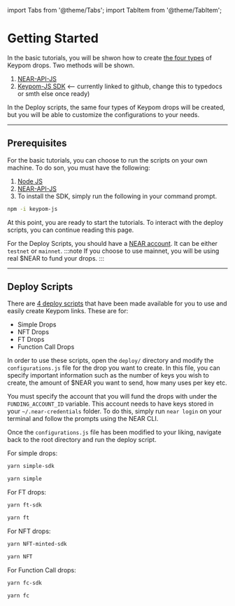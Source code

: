 import Tabs from '@theme/Tabs';
import TabItem from '@theme/TabItem'; 

# Getting Started

In the basic tutorials, you will be shwon how to create [the four types](/Concepts/Keypom%20Protocol/Github%20Readme/Types%20of%20Drops/introduction.md) of Keypom drops. Two methods will be shown.

1) [NEAR-API-JS](https://docs.near.org/tools/near-api-js/reference)  
2) [Keypom-JS SDK](https://github.com/keypom/keypom-js) <-- currently linked to github, change this to typedocs or smth else once ready)

In the Deploy scripts, the same four types of Keypom drops will be created, but you will be able to customize the configurations to your needs. 

---

## Prerequisites
For the basic tutorials, you can choose to run the scripts on your own machine. To do son, you must have the following:

1. [Node JS](https://docs.npmjs.com/downloading-and-installing-node-js-and-npm)  
2. [NEAR-API-JS](https://docs.near.org/tools/near-api-js/quick-reference#install)  
3. To install the SDK, simply run the following in your command prompt.  
```bash
npm -i keypom-js
```

At this point, you are ready to start the tutorials. To interact with the deploy scripts, you can continue reading this page.  

For the Deploy Scripts, you should have a [NEAR account](https://docs.near.org/concepts/basics/account). It can be either `testnet` or `mainnet`.
:::note
If you choose to use mainnet, you will be using real $NEAR to fund your drops.
:::

---

## Deploy Scripts

There are [4 deploy scripts](https://github.com/keypom/keypom/tree/main/deploy) that have been made available for you to use and easily create Keypom links. These are for:
- Simple Drops
- NFT Drops
- FT Drops
- Function Call Drops

In order to use these scripts, open the `deploy/` directory and modify the `configurations.js` file for the drop you want to create. In this file, you can specify important information such as the number of keys you wish to create, the amount of $NEAR you want to send, how many uses per key etc.

You must specify the account that you will fund the drops with under the `FUNDING_ACCOUNT_ID` variable. This account needs to have keys stored in your `~/.near-credentials` folder. To do this, simply run `near login` on your terminal and follow the prompts using the NEAR CLI.

Once the `configurations.js` file has been modified to your liking, navigate back to the
root directory and run the deploy script.

For simple drops:
<Tabs>
<TabItem value="KPJS" label="🔑Keypom-JS SDK">

```bash
yarn simple-sdk
```

</TabItem>
<TabItem value="NRJS" label="💻NEAR-API-JS">

```bash
yarn simple
```

</TabItem>
</Tabs>

For FT drops:
<Tabs>
<TabItem value="KPJS" label="🔑Keypom-JS SDK">

```bash
yarn ft-sdk
```

</TabItem>
<TabItem value="NRJS" label="💻NEAR-API-JS">

```bash
yarn ft
```

</TabItem>
</Tabs>

For NFT drops:
<Tabs>
<TabItem value="KPJS" label="🔑Keypom-JS SDK">

```bash
yarn NFT-minted-sdk
```

</TabItem>
<TabItem value="NRJS" label="💻NEAR-API-JS">

```bash
yarn NFT
```

</TabItem>
</Tabs>
For Function Call drops:
<Tabs>
<TabItem value="KPJS" label="🔑Keypom-JS SDK">

```bash
yarn fc-sdk
```

</TabItem>
<TabItem value="NRJS" label="💻NEAR-API-JS">

```bash
yarn fc
```

</TabItem>
</Tabs>